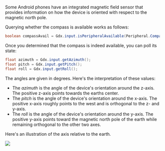 Some Android phones have an integrated magnetic field sensor that provides information on how the device is oriented with respect to the magnetic north pole.

Querying whether the compass is available works as follows:

```java
boolean compassAvail = Gdx.input.isPeripheralAvailable(Peripheral.Compass);
```

Once you determined that the compass is indeed available, you can poll its state:

```java
float azimuth = Gdx.input.getAzimuth();
float pitch = Gdx.input.getPitch();
float roll = Gdx.input.getRoll();
```

The angles are given in degrees. Here's the interpretation of these values:

  * The *azimuth* is the angle of the device's orientation around the z-axis. The positive z-axis points towards the earths center.
  * The *pitch* is the angle of the device's orientation around the x-axis. The positive x-axis roughly points to the west and is orthogonal to the z- and y-axis.
  * The *roll* is the angle of the device's orientation around the y-axis. The positive y-axis points toward the magnetic north pole of the earth while remaining orthogonal to the other two axes.

Here's an illustration of the axis relative to the earth.

![](http://developer.android.com/images/axis_globe_inverted.png)
